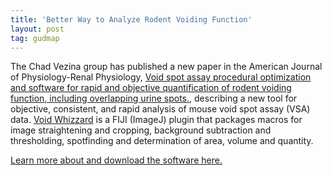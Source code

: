 ```yaml
---
title: 'Better Way to Analyze Rodent Voiding Function'
layout: post
tag: gudmap
---
```


The Chad Vezina group has published a new paper in the American Journal of Physiology-Renal Physiology, [Void spot assay procedural optimization and software for rapid and objective quantification of rodent voiding function, including overlapping urine spots.](/gudmap/pdf/2018-Wegner-et-al-2018-AJP-Rena.pdf), describing a new tool for objective, consistent, and rapid analysis of mouse void spot assay (VSA) data. [Void Whizzard](http://imagej.net/Void_Whizzard) is a FIJI (ImageJ) plugin that packages macros for image straightening and cropping, background subtraction and thresholding, spotfinding and determination of area, volume and quantity.

[Learn more about and download the software here.](http://imagej.net/Void_Whizzard)
